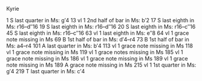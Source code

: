 Kyrie

1 S last quarter in Ms: g′4
13  vl 1  2nd half of bar in Ms: b′2
17  S last eighth in Ms: r16–d″16
19  S last eighth in Ms: r16–d″16
20  S last eighth in Ms: r16–c″16
45  S last eighth in Ms: r16–c″16
63  vl 1  last eighth in Ms: e″8
64  vl 1  grace note missing in Ms
69  B 1st half of bar in Ms: d′4–r4
73  B 1st half of bar in Ms: a4–r4
101 A last quarter in Ms: b′4
113  vl 1  grace note missing in Ms
118  vl 1  grace note missing in Ms
119  vl 1  grace notes missing in Ms
185  vl 1  grace note missing in Ms
186  vl 1  grace note missing in Ms
189  vl 1  grace note missing in Ms
189 A grace note missing in Ms
215 vl 1  1st quarter in Ms: g′4
219 T last quarter in Ms: c′4

